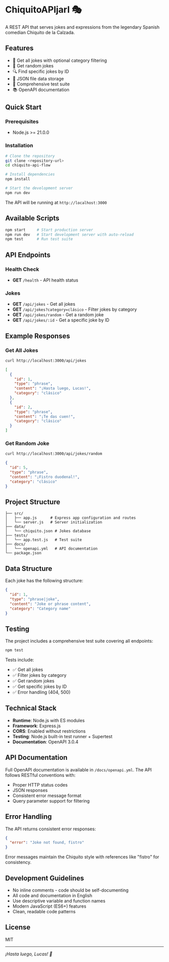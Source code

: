 # ChiquitoAPIjarl 🎭

A REST API that serves jokes and expressions from the legendary Spanish comedian Chiquito de la Calzada.

## Features

- 🎯 Get all jokes with optional category filtering
- 🎲 Get random jokes
- 🔍 Find specific jokes by ID
- 💾 JSON file data storage
- 🧪 Comprehensive test suite
- 📚 OpenAPI documentation

## Quick Start

### Prerequisites

- Node.js >= 21.0.0

### Installation

```bash
# Clone the repository
git clone <repository-url>
cd chiquito-api-flow

# Install dependencies
npm install

# Start the development server
npm run dev
```

The API will be running at `http://localhost:3000`

## Available Scripts

```bash
npm start     # Start production server
npm run dev   # Start development server with auto-reload
npm test      # Run test suite
```

## API Endpoints

### Health Check
- **GET** `/health` - API health status

### Jokes
- **GET** `/api/jokes` - Get all jokes
- **GET** `/api/jokes?category=clásico` - Filter jokes by category
- **GET** `/api/jokes/random` - Get a random joke
- **GET** `/api/jokes/:id` - Get a specific joke by ID

## Example Responses

### Get All Jokes
```bash
curl http://localhost:3000/api/jokes
```

```json
[
  {
    "id": 1,
    "type": "phrase",
    "content": "¡Hasta luego, Lucas!",
    "category": "clásico"
  },
  {
    "id": 2,
    "type": "phrase", 
    "content": "¡Te das cuen!",
    "category": "clásico"
  }
]
```

### Get Random Joke
```bash
curl http://localhost:3000/api/jokes/random
```

```json
{
  "id": 5,
  "type": "phrase",
  "content": "¡Fistro duodenal!",
  "category": "clásico"
}
```



## Project Structure

```
├── src/
│   ├── app.js      # Express app configuration and routes
│   └── server.js   # Server initialization
├── data/
│   └── chiquito.json # Jokes database
├── tests/
│   └── app.test.js   # Test suite
├── docs/
│   └── openapi.yml   # API documentation
└── package.json
```

## Data Structure

Each joke has the following structure:

```json
{
  "id": 1,
  "type": "phrase|joke",
  "content": "Joke or phrase content",
  "category": "Category name"
}
```

## Testing

The project includes a comprehensive test suite covering all endpoints:

```bash
npm test
```

Tests include:
- ✅ Get all jokes
- ✅ Filter jokes by category
- ✅ Get random jokes
- ✅ Get specific jokes by ID
- ✅ Error handling (404, 500)

## Technical Stack

- **Runtime**: Node.js with ES modules
- **Framework**: Express.js
- **CORS**: Enabled without restrictions
- **Testing**: Node.js built-in test runner + Supertest
- **Documentation**: OpenAPI 3.0.4

## API Documentation

Full OpenAPI documentation is available in `/docs/openapi.yml`. The API follows RESTful conventions with:

- Proper HTTP status codes
- JSON responses
- Consistent error message format
- Query parameter support for filtering

## Error Handling

The API returns consistent error responses:

```json
{
  "error": "Joke not found, fistro"
}
```

Error messages maintain the Chiquito style with references like "fistro" for consistency.

## Development Guidelines

- No inline comments - code should be self-documenting
- All code and documentation in English
- Use descriptive variable and function names
- Modern JavaScript (ES6+) features
- Clean, readable code patterns

## License

MIT

---

*¡Hasta luego, Lucas! 👋*